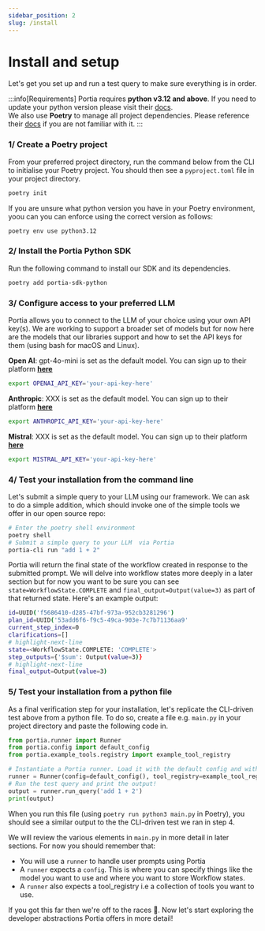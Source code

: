 ```yaml
---
sidebar_position: 2
slug: /install
---
```

# Install and setup
Let's get you set up and run a test query to make sure everything is in order.

:::info[Requirements]
Portia requires **python v3.12 and above**. If you need to update your python version please visit their [docs](https://python.org/downloads/).<br/>We also use **Poetry** to manage all project dependencies. Please reference their [docs](https://python-poetry.org/docs/) if you are not familiar with it.
:::

### 1/ Create a Poetry project
From your preferred project directory, run the command below from the CLI to initialise your Poetry project. You should then see a `pyproject.toml` file in your project directory.
```bash
poetry init
```
If you are unsure what python version you have in your Poetry environment, yoou can you can enforce using the correct version as follows:
```bash
poetry env use python3.12 
```

### 2/ Install the Portia Python SDK
Run the following command to install our SDK and its dependencies.
```bash
poetry add portia-sdk-python
```

### 3/ Configure access to your preferred LLM
Portia allows you to connect to the LLM of your choice using your own API key(s). We are working to support a broader set of models but for now here are the models that our libraries support and how to set the API keys for them (using bash for macOS and Linux).

**Open AI**: gpt-4o-mini is set as the default model. You can sign up to their platform **[here](https://platform.openai.com/signup)**
```bash
export OPENAI_API_KEY='your-api-key-here'
```
**Anthropic**: XXX is set as the default model. You can sign up to their platform **[here](https://www.anthropic.com/api)**
```bash
export ANTHROPIC_API_KEY='your-api-key-here'
```
**Mistral**: XXX is set as the default model. You can sign up to their platform **[here](https://auth.mistral.ai/ui/registration)**
```bash
export MISTRAL_API_KEY='your-api-key-here'
```

### 4/ Test your installation from the command line
Let's submit a simple query to your LLM using our framework. We can ask to do a simple addition, which should invoke one of the simple tools we offer in our open source repo:
```bash
# Enter the poetry shell environment
poetry shell
# Submit a simple query to your LLM  via Portia
portia-cli run "add 1 + 2"
```
Portia will return the final state of the workflow created in response to the submitted prompt. We will delve into workflow states more deeply in a later section but for now you want to be sure you can see `state=WorkflowState.COMPLETE` and `final_output=Output(value=3)` as part of that returned state. Here's an example output:
```bash
id=UUID('f5686410-d285-47bf-973a-952cb3281296') 
plan_id=UUID('53add6f6-f9c5-49ca-903e-7c7b71136aa9'
current_step_index=0 
clarifications=[] 
# highlight-next-line
state=<WorkflowState.COMPLETE: 'COMPLETE'> 
step_outputs={'$sum': Output(value=3)} 
# highlight-next-line
final_output=Output(value=3)
```

### 5/ Test your installation from a python file
As a final verification step for your installation, let's replicate the CLI-driven test above from a python file. To do so, create a file e.g. `main.py` in your project directory and paste the following code in.
```python title="main.py"
from portia.runner import Runner
from portia.config import default_config
from portia.example_tools.registry import example_tool_registry

# Instantiate a Portia runner. Load it with the default config and with the example tools.
runner = Runner(config=default_config(), tool_registry=example_tool_registry)
# Run the test query and print the output!
output = runner.run_query('add 1 + 2')
print(output)

```
When you run this file (using `poetry run python3 main.py` in Poetry), you should see a similar output to the the CLI-driven test we ran in step 4.

We will review the various elements in `main.py` in more detail in later sections. For now you should remember that:
- You will use a `runner` to handle user prompts using Portia
- A `runner` expects a `config`. This is where you can specify things like the model you want to use and where you want to store Workflow states.
- A `runner` also expects a tool_registry i.e a collection of tools you want to use.

If you got this far then we're off to the races :racehorse:. Now let's start exploring the developer abstractions Portia offers in more detail!

